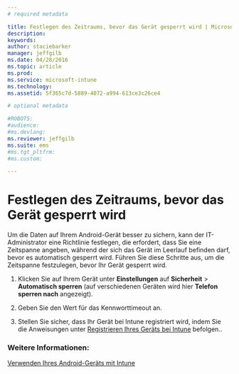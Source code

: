 ```yaml
---
# required metadata

title: Festlegen des Zeitraums, bevor das Gerät gesperrt wird | Microsoft Intune
description:
keywords:
author: staciebarker
manager: jeffgilb
ms.date: 04/28/2016
ms.topic: article
ms.prod:
ms.service: microsoft-intune
ms.technology:
ms.assetid: 5f365c7d-5889-4072-a994-613ce3c26ce4

# optional metadata

#ROBOTS:
#audience:
#ms.devlang:
ms.reviewer: jeffgilb
ms.suite: ems
#ms.tgt_pltfrm:
#ms.custom:

---
```



# Festlegen des Zeitraums, bevor das Gerät gesperrt wird

Um die Daten auf Ihrem Android-Gerät besser zu sichern, kann der IT-Administrator eine Richtlinie festlegen, die erfordert, dass Sie eine Zeitspanne angeben, während der sich das Gerät im Leerlauf befinden darf, bevor es automatisch gesperrt wird. Führen Sie diese Schritte aus, um die Zeitspanne festzulegen, bevor Ihr Gerät gesperrt wird.
 
1.  Klicken Sie auf Ihrem Gerät unter **Einstellungen** auf **Sicherheit** &gt; **Automatisch sperren** (auf verschiedenen Geräten wird hier **Telefon sperren nach** angezeigt).

2.  Geben Sie den Wert für das Kennworttimeout an.

3.  Stellen Sie sicher, dass Ihr Gerät bei Intune registriert wird, indem Sie die Anweisungen unter [Registrieren Ihres Geräts bei Intune](enroll-your-device-in-Intune-android.md) befolgen..

### Weitere Informationen:
[Verwenden Ihres Android-Geräts mit Intune](using-your-android-device-with-intune.md)


<!--HONumber=May16_HO1-->


